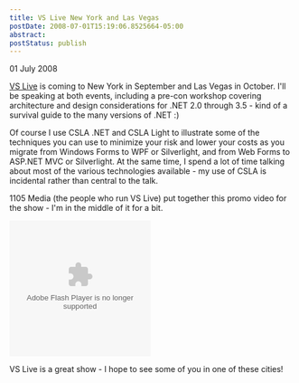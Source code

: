 ```yaml
---
title: VS Live New York and Las Vegas
postDate: 2008-07-01T15:19:06.8525664-05:00
abstract: 
postStatus: publish
---
```

01 July 2008

[VS Live](http://www.vslive.com) is coming to New York in September and Las Vegas in October. I'll be speaking at both events, including a pre-con workshop covering architecture and design considerations for .NET 2.0 through 3.5 - kind of a survival guide to the many versions of .NET :)

Of course I use CSLA .NET and CSLA Light to illustrate some of the techniques you can use to minimize your risk and lower your costs as you migrate from Windows Forms to WPF or Silverlight, and from Web Forms to ASP.NET MVC or Silverlight. At the same time, I spend a lot of time talking about most of the various technologies available - my use of CSLA is incidental rather than central to the talk.

1105 Media (the people who run VS Live) put together this promo video for the show - I'm in the middle of it for a bit.

<embed src="http://blip.tv/play/9DYBAA" width="250" height="240" type="application/x-shockwave-flash" allowfullscreen="true" allowscriptaccess="always">

VS Live is a great show - I hope to see some of you in one of these cities!
